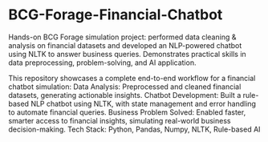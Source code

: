 # BCG-Forage-Financial-Chatbot
Hands-on BCG Forage simulation project: performed data cleaning &amp; analysis on financial datasets and developed an NLP-powered chatbot using NLTK to answer business queries. Demonstrates practical skills in data preprocessing, problem-solving, and AI application.

This repository showcases a complete end-to-end workflow for a financial chatbot simulation:
Data Analysis: Preprocessed and cleaned financial datasets, generating actionable insights.
Chatbot Development: Built a rule-based NLP chatbot using NLTK, with state management and error handling to automate financial queries.
Business Problem Solved: Enabled faster, smarter access to financial insights, simulating real-world business decision-making.
Tech Stack: Python, Pandas, Numpy, NLTK, Rule-based AI

